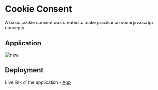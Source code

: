 # Cookie Consent

A basic cookie consent was created to make practice on some javascript concepts.

## Application

![new](https://user-images.githubusercontent.com/63050857/197221513-f10b13ff-d9dc-4659-a504-237084b73ee4.gif)

## Deployment

Live link of the application - [App](https://cookie-consent-withjs.vercel.app/)
